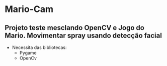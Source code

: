 # Mario-Cam
## Projeto teste mesclando OpenCV e Jogo do Mario. Movimentar spray usando detecção facial

- Necessita das bibliotecas:
  - Pygame
  - OpenCv
